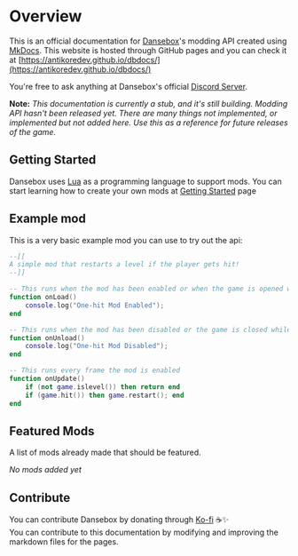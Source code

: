 # Overview
This is an official documentation for [Dansebox](https://antikore.itch.io/dansebox)'s modding API created using [MkDocs](https://www.mkdocs.org/). This website is hosted through GitHub pages and you can check it at [https://antikoredev.github.io/dbdocs/](https://antikoredev.github.io/dbdocs/)

You're free to ask anything at Dansebox's official [Discord Server](https://discord.gg/GkysgwR8vG).

**Note:** _This documentation is currently a stub, and it's still building. Modding API hasn't been released yet. There are many things not implemented, or implemented but not added here. Use this as a reference for future releases of the game._

## Getting Started

Dansebox uses [Lua](./home/lua.md) as a programming language to support mods. You can start learning how to create your own mods at [Getting Started](./getting_started/start.md) page

## Example mod
This is a very basic example mod you can use to try out the api:
```lua
--[[
A simple mod that restarts a level if the player gets hit!
--]]

-- This runs when the mod has been enabled or when the game is opened while being enabled.
function onLoad()
	console.log("One-hit Mod Enabled");
end

-- This runs when the mod has been disabled or the game is closed while being enabled.
function onUnload()
	console.log("One-hit Mod Disabled");
end

-- This runs every frame the mod is enabled
function onUpdate()
	if (not game.islevel()) then return end
	if (game.hit()) then game.restart(); end
end
```

## Featured Mods
A list of mods already made that should be featured.

*No mods added yet*

## Contribute
You can contribute Dansebox by donating through [Ko-fi](https://ko-fi.com/antikore) ☕✨<br>
You can contribute to this documentation by modifying and improving the markdown files for the pages.
